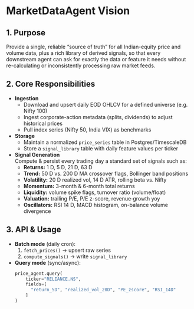 # MarketDataAgent Vision

## 1. Purpose  
Provide a single, reliable “source of truth” for all Indian-equity price and volume data, plus a rich library of derived signals, so that every downstream agent can ask for exactly the data or feature it needs without re-calculating or inconsistently processing raw market feeds.

## 2. Core Responsibilities  
- **Ingestion**  
  - Download and upsert daily EOD OHLCV for a defined universe (e.g. Nifty 100)  
  - Ingest corporate-action metadata (splits, dividends) to adjust historical prices  
  - Pull index series (Nifty 50, India VIX) as benchmarks  
- **Storage**  
  - Maintain a normalized `price_series` table in Postgres/TimescaleDB  
  - Store a `signal_library` table with daily feature values per ticker  
- **Signal Generation**  
  Compute & persist every trading day a standard set of signals such as:  
  - **Returns:** 1 D, 5 D, 21 D, 63 D  
  - **Trend:** 50 D vs. 200 D MA crossover flags, Bollinger band positions  
  - **Volatility:** 20 D realized vol, 14 D ATR, rolling beta vs. Nifty  
  - **Momentum:** 3-month & 6-month total returns  
  - **Liquidity:** volume spike flags, turnover ratio (volume/float)  
  - **Valuation:** trailing P/E, P/E z-score, revenue‐growth yoy  
  - **Oscillators:** RSI 14 D, MACD histogram, on-balance volume divergence  

## 3. API & Usage  
- **Batch mode** (daily cron):  
  1. `fetch_prices()` → upsert raw series  
  2. `compute_signals()` → write `signal_library`  
- **Query mode** (sync/async):  
  ```python
  price_agent.query(
      ticker="RELIANCE.NS",
      fields=[
        "return_5D", "realized_vol_20D", "PE_zscore", "RSI_14D"
      ]
  )
